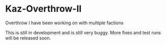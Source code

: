 # Kaz-Overthrow-II
Overthrow I have been working on with multiple factions


This is still in development and is still very buggy. More fixes and test runs will be released soon.
